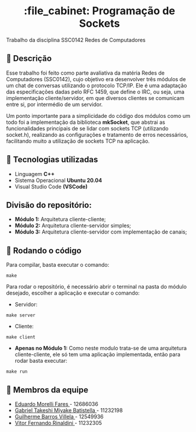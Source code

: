 <h1 align="center"> :file_cabinet: Programação de Sockets </h1>
Trabalho da disciplina SSC0142 Redes de Computadores

## :memo: Descrição
Esse trabalho foi feito como parte avaliativa da matéria Redes de Computadores (SSC0142), cujo objetivo era desenvolver três módulos de um chat de conversas utilizando o protocolo TCP/IP. Ele é uma adaptação das especificações dadas pelo RFC 1459, que define o IRC, ou seja, uma implementação cliente/servidor, em que diversos clientes se comunicam entre si, por intermédio de um servidor.

Um ponto importante para a simplicidade do código dos módulos como um todo foi a implementação da biblioteca <b>mkSocket</b>, que abstrai as funcionalidades principais de se lidar com sockets TCP (utilizando socket.h), realizando as configurações e tratamento de erros necessários, facilitando muito a utilização de sockets TCP na aplicação.

## :wrench: Tecnologias utilizadas
* Linguagem <b>C++</b>
* Sistema Operacional <b>Ubuntu 20.04 </b>
* Visual Studio Code <b>(VSCode)</b>

## Divisão do repositório:
* <b>Módulo 1:</b> Arquitetura cliente-cliente;
* <b>Módulo 2:</b> Arquitetura cliente-servidor simples;
* <b>Módulo 3:</b> Arquitetura cliente-servidor com implementação de canais;

## :rocket: Rodando o código
Para compilar, basta executar o comando:
```
make
```

Para rodar o repositório, é necessário abrir o terminal na pasta do módulo desejado, escolher a aplicação e executar o comando:

* Servidor:
```
make server
```

* Cliente:
```
make client
```

* <b>Apenas no Módulo 1:</b>
Como neste modulo trata-se de uma arquitetura cliente-cliente, ele só tem uma aplicação implementada, então para rodar basta executar:
```
make run
```

## :handshake: Membros da equipe
* <a href=https://www.linkedin.com/in/eduardo-fares-a271561a0/> Eduardo Morelli Fares </a> - 12686036
* <a href=https://www.linkedin.com/in/gabrielbatistella/> Gabriel Takeshi Miyake Batistella </a> - 11232198
* <a href=https://www.linkedin.com/in/guilherme-villela/> Guilherme Barros Villela </a> - 12549936
* <a href=https://www.linkedin.com/in/vitor-rinaldini/> Vitor Fernando Rinaldini </a> - 11232305
